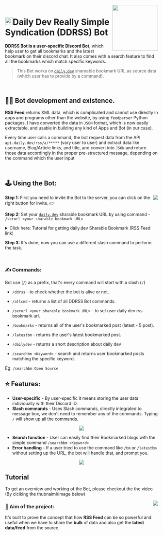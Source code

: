 <img align="right" src="https://user-images.githubusercontent.com/51878265/158046499-30013c0f-9fab-41cf-aad3-71c48c82c2f8.gif" height=150px>
<h1><img src="https://user-images.githubusercontent.com/51878265/158064566-853b9c0a-342f-4597-b88e-40a1cb9621cc.png" height=25>Daily Dev Really Simple Syndication (DDRSS) Bot</h1>

**DDRSS Bot is a user-specific Discord Bot**, which help user to get all bookmarks and the latest bookmark on their discord chat. It also comes with a search feature to find all the bookmarks which match specific keywords.
<br/>

> This Bot works on [`daily.dev`](https://daily.dev/) shareable bookmark URL as source data (which user has to provide by a command).

<br/>

## 👨‍💻 Bot development and existence.

**RSS Feed** returns XML data, which is complicated and cannot use directly in apps and programs other than the website, by using `feedparser` Python packages, I have converted the data in `JSON` format, which is now easily extractable,  and usable in building any kind of Apps and Bot (in our case).

Every time user calls a command, the bot request data from the API `api.daily.dev/rss/a/*****`  (vary user to user) and extract data like username, Blog/Article links, and title, and convert into `JSON` and return those data accordingly in the proper pre-structured message, depending on the command which the user input

<br/>

## 🕹️ Using the Bot:

<a href="https://discord.com/oauth2/authorize?client_id=950398355853430824&permissions=414464661568&scope=bot%20applications.commands"><img align ="right" src="https://user-images.githubusercontent.com/51878265/158052899-f3e0760e-cef5-4eeb-bf47-1d9e2e5b2ee4.png"><a>**Step 1:** First you need to invite the Bot to the server, you can click on the right button for invite. 👉
 
**Step 2:** Set your [`daily.dev`](https://daily.dev/) sharable bookmark URL by using command - `/serurl <your sharable bookmark URL>`

<details>
 
 <summary> Click here: Tutorial for getting daily.dev Sharable Bookmark (RSS Feed link) </summary>

https://user-images.githubusercontent.com/51878265/158066794-5129f6f5-15ae-4b99-a764-e3e59bef8631.mp4
 <h6>Video Source - daily.dev Twitter<h6>
  
</details>

**Step 3:** It's done, now you can use a different slash command to perform the task.

<br/>

### ✍️ Commands:

Bot use (`/`) as a prefix, that's every command will start with a slash (`/`)
  
- `/ddrss` - to check whether the bot is alive or not.
  
- `/allcmd` - returns a list of all DDRSS Bot commands.
  
- `/serurl <your sharable bookmark URL>` - to set user daily dev rss bookmark url.
  
- `/bookmarks` - returns all of the user's bookmarked post (latest - 5 post).
  
- `/latestbm` - returns the user's latest bookmarked post.
  
- `/dailydev` - returns a short description about daily dev
  
 - `/searchbm <Keyword>` - search and returns user bookmarked posts matching the specific keyword.
  
  Eg: `/searchbm Open Source`
  
  
## ⭐ Features:
  
  - **User-specific** - By user-specific it means storing the user data individually with their Discord ID.
  - **Slash commands** - Uses Slash commands, directly integrated to message box, we don't need to remember any of the commands. Typing `/` will show up all the commands.
   
  <p align="center"><img src="https://user-images.githubusercontent.com/51878265/158960622-766606bc-d7d8-45cb-9f76-a14d90cd0c30.png"></p>
   
  - **Search function** - User can easily find their Bookmarked blogs with the simple command `/searchbm <Keyword>`
  - **Error handling** - If a user tried to use the command like `/bm` or `/latestbm` without setting up the URL, the bot will handle that, and prompt you.
  

  <p align="center"><img src="https://user-images.githubusercontent.com/51878265/158960290-0bd28630-32bd-4b2d-b74f-f614607d1543.png"></p>

## Tutorial

To get an overview and working of the Bot, please checkout the the video (By clciking the thubnaiml/image below)
  
  <a href="https://youtu.be/y9EkAZh2TtA"><img align ="right" src="https://user-images.githubusercontent.com/51878265/158962778-0428fb3d-1a73-4747-a8f4-519e7619c062.png"><a>

### 🎯 Aim of the project:

It's built to prove the concept that how **RSS Feed** can be so powerful and useful when we have to share the **bulk** of data and also get the **latest data/feed** from the source. 
  
